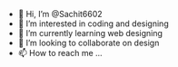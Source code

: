 - 👋 Hi, I’m @Sachit6602
- 👀 I’m interested in coding and designing
- 🌱 I’m currently learning web designing
- 💞️ I’m looking to collaborate on design
- 📫 How to reach me ...

<!---
Sachit6602/Sachit6602 is a ✨ special ✨ repository because its `README.md` (this file) appears on your GitHub profile.
You can click the Preview link to take a look at your changes.
--->
